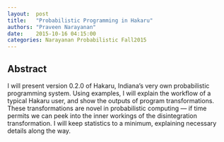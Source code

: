 ```yaml
--- 
layout:  post 
title:   "Probabilistic Programming in Hakaru"
authors: "Praveen Narayanan" 
date:    2015-10-16 04:15:00 
categories: Narayanan Probabilistic Fall2015
--- 
```

## Abstract

I will present version 0.2.0 of Hakaru, Indiana’s very own probabilistic
programming system. Using examples, I will explain the workflow of a typical
Hakaru user, and show the outputs of program transformations. These
transformations are novel in probabilistic computing — if time permits we can
peek into the inner workings of the disintegration transformation. I will keep
statistics to a minimum, explaining necessary details along the way.
